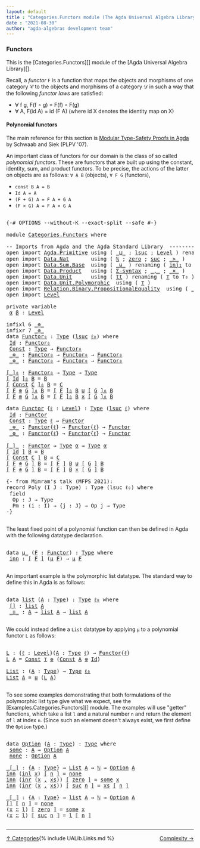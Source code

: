 ```yaml
---
layout: default
title : "Categories.Functors module (The Agda Universal Algebra Library)"
date : "2021-08-30"
author: "agda-algebras development team"
---
```


### <a id="functors">Functors</a>

This is the [Categories.Functors][] module of the [Agda Universal Algebra Library][].

Recall, a *functor* `F` is a function that maps the objects and morphisms of one category 𝒞 to the objects and morphisms of a category 𝒟 in such a way that the following *functor laws* are satisfied:

* ∀ f g, F(f ∘ g) = F(f) ∘ F(g)
* ∀ A, F(id A) = id (F A)  (where id X denotes the identity map on X)


#### <a id="polynomial-functors">Polynomial functors</a>

The main reference for this section is [Modular Type-Safety Proofs in Agda](https://doi.org/10.1145/2428116.2428120) by Schwaab and Siek (PLPV '07).

An important class of functors for our domain is the class of so called *polynomial functors*. These are functors that are built up using the constant, identity, sum, and product functors.  To be precise, the actions of the latter on objects are as follows: `∀ A B` (objects), `∀ F G` (functors),

* `const B A = B`
* `Id A = A`
* `(F + G) A = F A + G A`
* `(F × G) A = F A × G A`

<pre class="Agda">

<a id="1192" class="Symbol">{-#</a> <a id="1196" class="Keyword">OPTIONS</a> <a id="1204" class="Pragma">--without-K</a> <a id="1216" class="Pragma">--exact-split</a> <a id="1230" class="Pragma">--safe</a> <a id="1237" class="Symbol">#-}</a>

<a id="1242" class="Keyword">module</a> <a id="1249" href="Categories.Functors.html" class="Module">Categories.Functors</a> <a id="1269" class="Keyword">where</a>

<a id="1276" class="Comment">-- Imports from Agda and the Agda Standard Library  ---------------------------------------</a>
<a id="1368" class="Keyword">open</a> <a id="1373" class="Keyword">import</a> <a id="1380" href="Agda.Primitive.html" class="Module">Agda.Primitive</a> <a id="1395" class="Keyword">using</a> <a id="1401" class="Symbol">(</a> <a id="1403" href="Agda.Primitive.html#810" class="Primitive Operator">_⊔_</a> <a id="1407" class="Symbol">;</a> <a id="1409" href="Agda.Primitive.html#780" class="Primitive">lsuc</a> <a id="1414" class="Symbol">;</a> <a id="1416" href="Agda.Primitive.html#597" class="Postulate">Level</a> <a id="1422" class="Symbol">)</a> <a id="1424" class="Keyword">renaming</a> <a id="1433" class="Symbol">(</a> <a id="1435" href="Agda.Primitive.html#326" class="Primitive">Set</a> <a id="1439" class="Symbol">to</a> <a id="1442" class="Primitive">Type</a> <a id="1447" class="Symbol">;</a> <a id="1449" href="Agda.Primitive.html#764" class="Primitive">lzero</a> <a id="1455" class="Symbol">to</a> <a id="1458" class="Primitive">ℓ₀</a> <a id="1461" class="Symbol">)</a>
<a id="1463" class="Keyword">open</a> <a id="1468" class="Keyword">import</a> <a id="1475" href="Data.Nat.html" class="Module">Data.Nat</a>       <a id="1490" class="Keyword">using</a> <a id="1496" class="Symbol">(</a> <a id="1498" href="Agda.Builtin.Nat.html#192" class="Datatype">ℕ</a> <a id="1500" class="Symbol">;</a> <a id="1502" href="Agda.Builtin.Nat.html#210" class="InductiveConstructor">zero</a> <a id="1507" class="Symbol">;</a> <a id="1509" href="Agda.Builtin.Nat.html#223" class="InductiveConstructor">suc</a> <a id="1513" class="Symbol">;</a> <a id="1515" href="Data.Nat.Base.html#1709" class="Function Operator">_&gt;_</a> <a id="1519" class="Symbol">)</a>
<a id="1521" class="Keyword">open</a> <a id="1526" class="Keyword">import</a> <a id="1533" href="Data.Sum.Base.html" class="Module">Data.Sum.Base</a>  <a id="1548" class="Keyword">using</a> <a id="1554" class="Symbol">(</a> <a id="1556" href="Data.Sum.Base.html#734" class="Datatype Operator">_⊎_</a> <a id="1560" class="Symbol">)</a> <a id="1562" class="Keyword">renaming</a> <a id="1571" class="Symbol">(</a> <a id="1573" href="Data.Sum.Base.html#784" class="InductiveConstructor">inj₁</a> <a id="1578" class="Symbol">to</a> <a id="1581" class="InductiveConstructor">inl</a> <a id="1585" class="Symbol">;</a>  <a id="1588" href="Data.Sum.Base.html#809" class="InductiveConstructor">inj₂</a> <a id="1593" class="Symbol">to</a> <a id="1596" class="InductiveConstructor">inr</a> <a id="1600" class="Symbol">)</a>
<a id="1602" class="Keyword">open</a> <a id="1607" class="Keyword">import</a> <a id="1614" href="Data.Product.html" class="Module">Data.Product</a>   <a id="1629" class="Keyword">using</a> <a id="1635" class="Symbol">(</a> <a id="1637" href="Data.Product.html#916" class="Function">Σ-syntax</a> <a id="1646" class="Symbol">;</a> <a id="1648" href="Agda.Builtin.Sigma.html#236" class="InductiveConstructor Operator">_,_</a> <a id="1652" class="Symbol">;</a> <a id="1654" href="Data.Product.html#1167" class="Function Operator">_×_</a> <a id="1658" class="Symbol">)</a>
<a id="1660" class="Keyword">open</a> <a id="1665" class="Keyword">import</a> <a id="1672" href="Data.Unit.html" class="Module">Data.Unit</a>      <a id="1687" class="Keyword">using</a> <a id="1693" class="Symbol">(</a> <a id="1695" href="Agda.Builtin.Unit.html#201" class="InductiveConstructor">tt</a> <a id="1698" class="Symbol">)</a> <a id="1700" class="Keyword">renaming</a> <a id="1709" class="Symbol">(</a> <a id="1711" href="Agda.Builtin.Unit.html#164" class="Record">⊤</a> <a id="1713" class="Symbol">to</a> <a id="1716" class="Record">⊤₀</a> <a id="1719" class="Symbol">)</a>
<a id="1721" class="Keyword">open</a> <a id="1726" class="Keyword">import</a> <a id="1733" href="Data.Unit.Polymorphic.html" class="Module">Data.Unit.Polymorphic</a>  <a id="1756" class="Keyword">using</a> <a id="1762" class="Symbol">(</a> <a id="1764" href="Data.Unit.Polymorphic.Base.html#480" class="Function">⊤</a> <a id="1766" class="Symbol">)</a>
<a id="1768" class="Keyword">open</a> <a id="1773" class="Keyword">import</a> <a id="1780" href="Relation.Binary.PropositionalEquality.html" class="Module">Relation.Binary.PropositionalEquality</a>  <a id="1819" class="Keyword">using</a> <a id="1825" class="Symbol">(</a> <a id="1827" href="Agda.Builtin.Equality.html#151" class="Datatype Operator">_≡_</a> <a id="1831" class="Symbol">;</a> <a id="1833" href="Agda.Builtin.Equality.html#208" class="InductiveConstructor">refl</a> <a id="1838" class="Symbol">;</a> <a id="1840" href="Relation.Binary.PropositionalEquality.Core.html#830" class="Function Operator">_≢_</a> <a id="1844" class="Symbol">)</a>
<a id="1846" class="Keyword">open</a> <a id="1851" class="Keyword">import</a> <a id="1858" href="Level.html" class="Module">Level</a>

<a id="1865" class="Keyword">private</a> <a id="1873" class="Keyword">variable</a>
 <a id="1883" href="Categories.Functors.html#1883" class="Generalizable">α</a> <a id="1885" href="Categories.Functors.html#1885" class="Generalizable">β</a> <a id="1887" class="Symbol">:</a> <a id="1889" href="Agda.Primitive.html#597" class="Postulate">Level</a>

<a id="1896" class="Keyword">infixl</a> <a id="1903" class="Number">6</a> <a id="1905" href="Categories.Functors.html#2298" class="InductiveConstructor Operator">_⊕_</a>
<a id="1909" class="Keyword">infixr</a> <a id="1916" class="Number">7</a> <a id="1918" href="Categories.Functors.html#2339" class="InductiveConstructor Operator">_⊗_</a>
<a id="1922" class="Keyword">data</a> <a id="Functor₀"></a><a id="1927" href="Categories.Functors.html#1927" class="Datatype">Functor₀</a> <a id="1936" class="Symbol">:</a> <a id="1938" href="Categories.Functors.html#1442" class="Primitive">Type</a> <a id="1943" class="Symbol">(</a><a id="1944" href="Agda.Primitive.html#780" class="Primitive">lsuc</a> <a id="1949" href="Categories.Functors.html#1458" class="Primitive">ℓ₀</a><a id="1951" class="Symbol">)</a> <a id="1953" class="Keyword">where</a>
 <a id="Functor₀.Id"></a><a id="1960" href="Categories.Functors.html#1960" class="InductiveConstructor">Id</a> <a id="1963" class="Symbol">:</a> <a id="1965" href="Categories.Functors.html#1927" class="Datatype">Functor₀</a>
 <a id="Functor₀.Const"></a><a id="1975" href="Categories.Functors.html#1975" class="InductiveConstructor">Const</a> <a id="1981" class="Symbol">:</a> <a id="1983" href="Categories.Functors.html#1442" class="Primitive">Type</a> <a id="1988" class="Symbol">→</a> <a id="1990" href="Categories.Functors.html#1927" class="Datatype">Functor₀</a>
 <a id="Functor₀._⊕_"></a><a id="2000" href="Categories.Functors.html#2000" class="InductiveConstructor Operator">_⊕_</a> <a id="2004" class="Symbol">:</a> <a id="2006" href="Categories.Functors.html#1927" class="Datatype">Functor₀</a> <a id="2015" class="Symbol">→</a> <a id="2017" href="Categories.Functors.html#1927" class="Datatype">Functor₀</a> <a id="2026" class="Symbol">→</a> <a id="2028" href="Categories.Functors.html#1927" class="Datatype">Functor₀</a>
 <a id="Functor₀._⊗_"></a><a id="2038" href="Categories.Functors.html#2038" class="InductiveConstructor Operator">_⊗_</a> <a id="2042" class="Symbol">:</a> <a id="2044" href="Categories.Functors.html#1927" class="Datatype">Functor₀</a> <a id="2053" class="Symbol">→</a> <a id="2055" href="Categories.Functors.html#1927" class="Datatype">Functor₀</a> <a id="2064" class="Symbol">→</a> <a id="2066" href="Categories.Functors.html#1927" class="Datatype">Functor₀</a>

<a id="[_]₀"></a><a id="2076" href="Categories.Functors.html#2076" class="Function Operator">[_]₀</a> <a id="2081" class="Symbol">:</a> <a id="2083" href="Categories.Functors.html#1927" class="Datatype">Functor₀</a> <a id="2092" class="Symbol">→</a> <a id="2094" href="Categories.Functors.html#1442" class="Primitive">Type</a> <a id="2099" class="Symbol">→</a> <a id="2101" href="Categories.Functors.html#1442" class="Primitive">Type</a>
<a id="2106" href="Categories.Functors.html#2076" class="Function Operator">[</a> <a id="2108" href="Categories.Functors.html#1960" class="InductiveConstructor">Id</a> <a id="2111" href="Categories.Functors.html#2076" class="Function Operator">]₀</a> <a id="2114" href="Categories.Functors.html#2114" class="Bound">B</a> <a id="2116" class="Symbol">=</a> <a id="2118" href="Categories.Functors.html#2114" class="Bound">B</a>
<a id="2120" href="Categories.Functors.html#2076" class="Function Operator">[</a> <a id="2122" href="Categories.Functors.html#1975" class="InductiveConstructor">Const</a> <a id="2128" href="Categories.Functors.html#2128" class="Bound">C</a> <a id="2130" href="Categories.Functors.html#2076" class="Function Operator">]₀</a> <a id="2133" href="Categories.Functors.html#2133" class="Bound">B</a> <a id="2135" class="Symbol">=</a> <a id="2137" href="Categories.Functors.html#2128" class="Bound">C</a>
<a id="2139" href="Categories.Functors.html#2076" class="Function Operator">[</a> <a id="2141" href="Categories.Functors.html#2141" class="Bound">F</a> <a id="2143" href="Categories.Functors.html#2000" class="InductiveConstructor Operator">⊕</a> <a id="2145" href="Categories.Functors.html#2145" class="Bound">G</a> <a id="2147" href="Categories.Functors.html#2076" class="Function Operator">]₀</a> <a id="2150" href="Categories.Functors.html#2150" class="Bound">B</a> <a id="2152" class="Symbol">=</a> <a id="2154" href="Categories.Functors.html#2076" class="Function Operator">[</a> <a id="2156" href="Categories.Functors.html#2141" class="Bound">F</a> <a id="2158" href="Categories.Functors.html#2076" class="Function Operator">]₀</a> <a id="2161" href="Categories.Functors.html#2150" class="Bound">B</a> <a id="2163" href="Data.Sum.Base.html#734" class="Datatype Operator">⊎</a> <a id="2165" href="Categories.Functors.html#2076" class="Function Operator">[</a> <a id="2167" href="Categories.Functors.html#2145" class="Bound">G</a> <a id="2169" href="Categories.Functors.html#2076" class="Function Operator">]₀</a> <a id="2172" href="Categories.Functors.html#2150" class="Bound">B</a>
<a id="2174" href="Categories.Functors.html#2076" class="Function Operator">[</a> <a id="2176" href="Categories.Functors.html#2176" class="Bound">F</a> <a id="2178" href="Categories.Functors.html#2038" class="InductiveConstructor Operator">⊗</a> <a id="2180" href="Categories.Functors.html#2180" class="Bound">G</a> <a id="2182" href="Categories.Functors.html#2076" class="Function Operator">]₀</a> <a id="2185" href="Categories.Functors.html#2185" class="Bound">B</a> <a id="2187" class="Symbol">=</a> <a id="2189" href="Categories.Functors.html#2076" class="Function Operator">[</a> <a id="2191" href="Categories.Functors.html#2176" class="Bound">F</a> <a id="2193" href="Categories.Functors.html#2076" class="Function Operator">]₀</a> <a id="2196" href="Categories.Functors.html#2185" class="Bound">B</a> <a id="2198" href="Data.Product.html#1167" class="Function Operator">×</a> <a id="2200" href="Categories.Functors.html#2076" class="Function Operator">[</a> <a id="2202" href="Categories.Functors.html#2180" class="Bound">G</a> <a id="2204" href="Categories.Functors.html#2076" class="Function Operator">]₀</a> <a id="2207" href="Categories.Functors.html#2185" class="Bound">B</a>

<a id="2210" class="Keyword">data</a> <a id="Functor"></a><a id="2215" href="Categories.Functors.html#2215" class="Datatype">Functor</a> <a id="2223" class="Symbol">{</a><a id="2224" href="Categories.Functors.html#2224" class="Bound">ℓ</a> <a id="2226" class="Symbol">:</a> <a id="2228" href="Agda.Primitive.html#597" class="Postulate">Level</a><a id="2233" class="Symbol">}</a> <a id="2235" class="Symbol">:</a> <a id="2237" href="Categories.Functors.html#1442" class="Primitive">Type</a> <a id="2242" class="Symbol">(</a><a id="2243" href="Agda.Primitive.html#780" class="Primitive">lsuc</a> <a id="2248" href="Categories.Functors.html#2224" class="Bound">ℓ</a><a id="2249" class="Symbol">)</a> <a id="2251" class="Keyword">where</a>
 <a id="Functor.Id"></a><a id="2258" href="Categories.Functors.html#2258" class="InductiveConstructor">Id</a> <a id="2261" class="Symbol">:</a> <a id="2263" href="Categories.Functors.html#2215" class="Datatype">Functor</a>
 <a id="Functor.Const"></a><a id="2272" href="Categories.Functors.html#2272" class="InductiveConstructor">Const</a> <a id="2278" class="Symbol">:</a> <a id="2280" href="Categories.Functors.html#1442" class="Primitive">Type</a> <a id="2285" href="Categories.Functors.html#2224" class="Bound">ℓ</a> <a id="2287" class="Symbol">→</a> <a id="2289" href="Categories.Functors.html#2215" class="Datatype">Functor</a>
 <a id="Functor._⊕_"></a><a id="2298" href="Categories.Functors.html#2298" class="InductiveConstructor Operator">_⊕_</a> <a id="2302" class="Symbol">:</a> <a id="2304" href="Categories.Functors.html#2215" class="Datatype">Functor</a><a id="2311" class="Symbol">{</a><a id="2312" href="Categories.Functors.html#2224" class="Bound">ℓ</a><a id="2313" class="Symbol">}</a> <a id="2315" class="Symbol">→</a> <a id="2317" href="Categories.Functors.html#2215" class="Datatype">Functor</a><a id="2324" class="Symbol">{</a><a id="2325" href="Categories.Functors.html#2224" class="Bound">ℓ</a><a id="2326" class="Symbol">}</a> <a id="2328" class="Symbol">→</a> <a id="2330" href="Categories.Functors.html#2215" class="Datatype">Functor</a>
 <a id="Functor._⊗_"></a><a id="2339" href="Categories.Functors.html#2339" class="InductiveConstructor Operator">_⊗_</a> <a id="2343" class="Symbol">:</a> <a id="2345" href="Categories.Functors.html#2215" class="Datatype">Functor</a><a id="2352" class="Symbol">{</a><a id="2353" href="Categories.Functors.html#2224" class="Bound">ℓ</a><a id="2354" class="Symbol">}</a> <a id="2356" class="Symbol">→</a> <a id="2358" href="Categories.Functors.html#2215" class="Datatype">Functor</a><a id="2365" class="Symbol">{</a><a id="2366" href="Categories.Functors.html#2224" class="Bound">ℓ</a><a id="2367" class="Symbol">}</a> <a id="2369" class="Symbol">→</a> <a id="2371" href="Categories.Functors.html#2215" class="Datatype">Functor</a>

<a id="[_]_"></a><a id="2380" href="Categories.Functors.html#2380" class="Function Operator">[_]_</a> <a id="2385" class="Symbol">:</a> <a id="2387" href="Categories.Functors.html#2215" class="Datatype">Functor</a> <a id="2395" class="Symbol">→</a> <a id="2397" href="Categories.Functors.html#1442" class="Primitive">Type</a> <a id="2402" href="Categories.Functors.html#1883" class="Generalizable">α</a> <a id="2404" class="Symbol">→</a> <a id="2406" href="Categories.Functors.html#1442" class="Primitive">Type</a> <a id="2411" href="Categories.Functors.html#1883" class="Generalizable">α</a>
<a id="2413" href="Categories.Functors.html#2380" class="Function Operator">[</a> <a id="2415" href="Categories.Functors.html#2258" class="InductiveConstructor">Id</a> <a id="2418" href="Categories.Functors.html#2380" class="Function Operator">]</a> <a id="2420" href="Categories.Functors.html#2420" class="Bound">B</a> <a id="2422" class="Symbol">=</a> <a id="2424" href="Categories.Functors.html#2420" class="Bound">B</a>
<a id="2426" href="Categories.Functors.html#2380" class="Function Operator">[</a> <a id="2428" href="Categories.Functors.html#2272" class="InductiveConstructor">Const</a> <a id="2434" href="Categories.Functors.html#2434" class="Bound">C</a> <a id="2436" href="Categories.Functors.html#2380" class="Function Operator">]</a> <a id="2438" href="Categories.Functors.html#2438" class="Bound">B</a> <a id="2440" class="Symbol">=</a> <a id="2442" href="Categories.Functors.html#2434" class="Bound">C</a>
<a id="2444" href="Categories.Functors.html#2380" class="Function Operator">[</a> <a id="2446" href="Categories.Functors.html#2446" class="Bound">F</a> <a id="2448" href="Categories.Functors.html#2298" class="InductiveConstructor Operator">⊕</a> <a id="2450" href="Categories.Functors.html#2450" class="Bound">G</a> <a id="2452" href="Categories.Functors.html#2380" class="Function Operator">]</a> <a id="2454" href="Categories.Functors.html#2454" class="Bound">B</a> <a id="2456" class="Symbol">=</a> <a id="2458" href="Categories.Functors.html#2380" class="Function Operator">[</a> <a id="2460" href="Categories.Functors.html#2446" class="Bound">F</a> <a id="2462" href="Categories.Functors.html#2380" class="Function Operator">]</a> <a id="2464" href="Categories.Functors.html#2454" class="Bound">B</a> <a id="2466" href="Data.Sum.Base.html#734" class="Datatype Operator">⊎</a> <a id="2468" href="Categories.Functors.html#2380" class="Function Operator">[</a> <a id="2470" href="Categories.Functors.html#2450" class="Bound">G</a> <a id="2472" href="Categories.Functors.html#2380" class="Function Operator">]</a> <a id="2474" href="Categories.Functors.html#2454" class="Bound">B</a>
<a id="2476" href="Categories.Functors.html#2380" class="Function Operator">[</a> <a id="2478" href="Categories.Functors.html#2478" class="Bound">F</a> <a id="2480" href="Categories.Functors.html#2339" class="InductiveConstructor Operator">⊗</a> <a id="2482" href="Categories.Functors.html#2482" class="Bound">G</a> <a id="2484" href="Categories.Functors.html#2380" class="Function Operator">]</a> <a id="2486" href="Categories.Functors.html#2486" class="Bound">B</a> <a id="2488" class="Symbol">=</a> <a id="2490" href="Categories.Functors.html#2380" class="Function Operator">[</a> <a id="2492" href="Categories.Functors.html#2478" class="Bound">F</a> <a id="2494" href="Categories.Functors.html#2380" class="Function Operator">]</a> <a id="2496" href="Categories.Functors.html#2486" class="Bound">B</a> <a id="2498" href="Data.Product.html#1167" class="Function Operator">×</a> <a id="2500" href="Categories.Functors.html#2380" class="Function Operator">[</a> <a id="2502" href="Categories.Functors.html#2482" class="Bound">G</a> <a id="2504" href="Categories.Functors.html#2380" class="Function Operator">]</a> <a id="2506" href="Categories.Functors.html#2486" class="Bound">B</a>

<a id="2509" class="Comment">{- from Mimram&#39;s talk (MFPS 2021):
record Poly (I J : Type) : Type (lsuc ℓ₀) where
 field
  Op : J → Type
  Pm : (i : I) → {j : J} → Op j → Type
-}</a>

</pre>

The least fixed point of a polynomial function can then
be defined in Agda with the following datatype declaration.

<pre class="Agda">

<a id="2801" class="Keyword">data</a> <a id="μ_"></a><a id="2806" href="Categories.Functors.html#2806" class="Datatype Operator">μ_</a> <a id="2809" class="Symbol">(</a><a id="2810" href="Categories.Functors.html#2810" class="Bound">F</a> <a id="2812" class="Symbol">:</a> <a id="2814" href="Categories.Functors.html#2215" class="Datatype">Functor</a><a id="2821" class="Symbol">)</a> <a id="2823" class="Symbol">:</a> <a id="2825" href="Categories.Functors.html#1442" class="Primitive">Type</a> <a id="2830" class="Keyword">where</a>
 <a id="μ_.inn"></a><a id="2837" href="Categories.Functors.html#2837" class="InductiveConstructor">inn</a> <a id="2841" class="Symbol">:</a> <a id="2843" href="Categories.Functors.html#2380" class="Function Operator">[</a> <a id="2845" href="Categories.Functors.html#2810" class="Bound">F</a> <a id="2847" href="Categories.Functors.html#2380" class="Function Operator">]</a> <a id="2849" class="Symbol">(</a><a id="2850" href="Categories.Functors.html#2806" class="Datatype Operator">μ</a> <a id="2852" href="Categories.Functors.html#2810" class="Bound">F</a><a id="2853" class="Symbol">)</a> <a id="2855" class="Symbol">→</a> <a id="2857" href="Categories.Functors.html#2806" class="Datatype Operator">μ</a> <a id="2859" href="Categories.Functors.html#2810" class="Bound">F</a>

</pre>

An important example is the polymorphic list datatype. The standard way to define this in Agda is as follows:

<pre class="Agda">

<a id="2999" class="Keyword">data</a> <a id="list"></a><a id="3004" href="Categories.Functors.html#3004" class="Datatype">list</a> <a id="3009" class="Symbol">(</a><a id="3010" href="Categories.Functors.html#3010" class="Bound">A</a> <a id="3012" class="Symbol">:</a> <a id="3014" href="Categories.Functors.html#1442" class="Primitive">Type</a><a id="3018" class="Symbol">)</a> <a id="3020" class="Symbol">:</a> <a id="3022" href="Categories.Functors.html#1442" class="Primitive">Type</a> <a id="3027" href="Categories.Functors.html#1458" class="Primitive">ℓ₀</a> <a id="3030" class="Keyword">where</a>
 <a id="list.[]"></a><a id="3037" href="Categories.Functors.html#3037" class="InductiveConstructor">[]</a> <a id="3040" class="Symbol">:</a> <a id="3042" href="Categories.Functors.html#3004" class="Datatype">list</a> <a id="3047" href="Categories.Functors.html#3010" class="Bound">A</a>
 <a id="list._∷_"></a><a id="3050" href="Categories.Functors.html#3050" class="InductiveConstructor Operator">_∷_</a> <a id="3054" class="Symbol">:</a> <a id="3056" href="Categories.Functors.html#3010" class="Bound">A</a> <a id="3058" class="Symbol">→</a> <a id="3060" href="Categories.Functors.html#3004" class="Datatype">list</a> <a id="3065" href="Categories.Functors.html#3010" class="Bound">A</a> <a id="3067" class="Symbol">→</a> <a id="3069" href="Categories.Functors.html#3004" class="Datatype">list</a> <a id="3074" href="Categories.Functors.html#3010" class="Bound">A</a>

</pre>

We could instead define a `List` datatype by applying `μ` to a polynomial functor `L` as follows:

<pre class="Agda">

<a id="L"></a><a id="3202" href="Categories.Functors.html#3202" class="Function">L</a> <a id="3204" class="Symbol">:</a> <a id="3206" class="Symbol">{</a><a id="3207" href="Categories.Functors.html#3207" class="Bound">ℓ</a> <a id="3209" class="Symbol">:</a> <a id="3211" href="Agda.Primitive.html#597" class="Postulate">Level</a><a id="3216" class="Symbol">}(</a><a id="3218" href="Categories.Functors.html#3218" class="Bound">A</a> <a id="3220" class="Symbol">:</a> <a id="3222" href="Categories.Functors.html#1442" class="Primitive">Type</a> <a id="3227" href="Categories.Functors.html#3207" class="Bound">ℓ</a><a id="3228" class="Symbol">)</a> <a id="3230" class="Symbol">→</a> <a id="3232" href="Categories.Functors.html#2215" class="Datatype">Functor</a><a id="3239" class="Symbol">{</a><a id="3240" href="Categories.Functors.html#3207" class="Bound">ℓ</a><a id="3241" class="Symbol">}</a>
<a id="3243" href="Categories.Functors.html#3202" class="Function">L</a> <a id="3245" href="Categories.Functors.html#3245" class="Bound">A</a> <a id="3247" class="Symbol">=</a> <a id="3249" href="Categories.Functors.html#2272" class="InductiveConstructor">Const</a> <a id="3255" href="Data.Unit.Polymorphic.Base.html#480" class="Function">⊤</a> <a id="3257" href="Categories.Functors.html#2298" class="InductiveConstructor Operator">⊕</a> <a id="3259" class="Symbol">(</a><a id="3260" href="Categories.Functors.html#2272" class="InductiveConstructor">Const</a> <a id="3266" href="Categories.Functors.html#3245" class="Bound">A</a> <a id="3268" href="Categories.Functors.html#2339" class="InductiveConstructor Operator">⊗</a> <a id="3270" href="Categories.Functors.html#2258" class="InductiveConstructor">Id</a><a id="3272" class="Symbol">)</a>

<a id="List"></a><a id="3275" href="Categories.Functors.html#3275" class="Function">List</a> <a id="3280" class="Symbol">:</a> <a id="3282" class="Symbol">(</a><a id="3283" href="Categories.Functors.html#3283" class="Bound">A</a> <a id="3285" class="Symbol">:</a> <a id="3287" href="Categories.Functors.html#1442" class="Primitive">Type</a><a id="3291" class="Symbol">)</a> <a id="3293" class="Symbol">→</a> <a id="3295" href="Categories.Functors.html#1442" class="Primitive">Type</a> <a id="3300" href="Categories.Functors.html#1458" class="Primitive">ℓ₀</a>
<a id="3303" href="Categories.Functors.html#3275" class="Function">List</a> <a id="3308" href="Categories.Functors.html#3308" class="Bound">A</a> <a id="3310" class="Symbol">=</a> <a id="3312" href="Categories.Functors.html#2806" class="Datatype Operator">μ</a> <a id="3314" class="Symbol">(</a><a id="3315" href="Categories.Functors.html#3202" class="Function">L</a> <a id="3317" href="Categories.Functors.html#3308" class="Bound">A</a><a id="3318" class="Symbol">)</a>

</pre>

To see some examples demonstrating that both formulations of the polymorphic list type give what we expect, see the [Examples.Categories.Functors][] module. The examples will use "getter" functions, which take a list `l` and a natural number `n` and return the element of `l` at index `n`.  (Since such an element doesn't always exist, we first define the `Option` type.)

<pre class="Agda">

<a id="3720" class="Keyword">data</a> <a id="Option"></a><a id="3725" href="Categories.Functors.html#3725" class="Datatype">Option</a> <a id="3732" class="Symbol">(</a><a id="3733" href="Categories.Functors.html#3733" class="Bound">A</a> <a id="3735" class="Symbol">:</a> <a id="3737" href="Categories.Functors.html#1442" class="Primitive">Type</a><a id="3741" class="Symbol">)</a> <a id="3743" class="Symbol">:</a> <a id="3745" href="Categories.Functors.html#1442" class="Primitive">Type</a> <a id="3750" class="Keyword">where</a>
 <a id="Option.some"></a><a id="3757" href="Categories.Functors.html#3757" class="InductiveConstructor">some</a> <a id="3762" class="Symbol">:</a> <a id="3764" href="Categories.Functors.html#3733" class="Bound">A</a> <a id="3766" class="Symbol">→</a> <a id="3768" href="Categories.Functors.html#3725" class="Datatype">Option</a> <a id="3775" href="Categories.Functors.html#3733" class="Bound">A</a>
 <a id="Option.none"></a><a id="3778" href="Categories.Functors.html#3778" class="InductiveConstructor">none</a> <a id="3783" class="Symbol">:</a> <a id="3785" href="Categories.Functors.html#3725" class="Datatype">Option</a> <a id="3792" href="Categories.Functors.html#3733" class="Bound">A</a>

<a id="_[_]"></a><a id="3795" href="Categories.Functors.html#3795" class="Function Operator">_[_]</a> <a id="3800" class="Symbol">:</a> <a id="3802" class="Symbol">{</a><a id="3803" href="Categories.Functors.html#3803" class="Bound">A</a> <a id="3805" class="Symbol">:</a> <a id="3807" href="Categories.Functors.html#1442" class="Primitive">Type</a><a id="3811" class="Symbol">}</a> <a id="3813" class="Symbol">→</a> <a id="3815" href="Categories.Functors.html#3275" class="Function">List</a> <a id="3820" href="Categories.Functors.html#3803" class="Bound">A</a> <a id="3822" class="Symbol">→</a> <a id="3824" href="Agda.Builtin.Nat.html#192" class="Datatype">ℕ</a> <a id="3826" class="Symbol">→</a> <a id="3828" href="Categories.Functors.html#3725" class="Datatype">Option</a> <a id="3835" href="Categories.Functors.html#3803" class="Bound">A</a>
<a id="3837" href="Categories.Functors.html#2837" class="InductiveConstructor">inn</a> <a id="3841" class="Symbol">(</a><a id="3842" href="Categories.Functors.html#1581" class="InductiveConstructor">inl</a> <a id="3846" href="Categories.Functors.html#3846" class="Bound">x</a><a id="3847" class="Symbol">)</a> <a id="3849" href="Categories.Functors.html#3795" class="Function Operator">[</a> <a id="3851" href="Categories.Functors.html#3851" class="Bound">n</a> <a id="3853" href="Categories.Functors.html#3795" class="Function Operator">]</a> <a id="3855" class="Symbol">=</a> <a id="3857" href="Categories.Functors.html#3778" class="InductiveConstructor">none</a>
<a id="3862" href="Categories.Functors.html#2837" class="InductiveConstructor">inn</a> <a id="3866" class="Symbol">(</a><a id="3867" href="Categories.Functors.html#1596" class="InductiveConstructor">inr</a> <a id="3871" class="Symbol">(</a><a id="3872" href="Categories.Functors.html#3872" class="Bound">x</a> <a id="3874" href="Agda.Builtin.Sigma.html#236" class="InductiveConstructor Operator">,</a> <a id="3876" href="Categories.Functors.html#3876" class="Bound">xs</a><a id="3878" class="Symbol">))</a> <a id="3881" href="Categories.Functors.html#3795" class="Function Operator">[</a> <a id="3883" href="Agda.Builtin.Nat.html#210" class="InductiveConstructor">zero</a> <a id="3888" href="Categories.Functors.html#3795" class="Function Operator">]</a> <a id="3890" class="Symbol">=</a> <a id="3892" href="Categories.Functors.html#3757" class="InductiveConstructor">some</a> <a id="3897" href="Categories.Functors.html#3872" class="Bound">x</a>
<a id="3899" href="Categories.Functors.html#2837" class="InductiveConstructor">inn</a> <a id="3903" class="Symbol">(</a><a id="3904" href="Categories.Functors.html#1596" class="InductiveConstructor">inr</a> <a id="3908" class="Symbol">(</a><a id="3909" href="Categories.Functors.html#3909" class="Bound">x</a> <a id="3911" href="Agda.Builtin.Sigma.html#236" class="InductiveConstructor Operator">,</a> <a id="3913" href="Categories.Functors.html#3913" class="Bound">xs</a><a id="3915" class="Symbol">))</a> <a id="3918" href="Categories.Functors.html#3795" class="Function Operator">[</a> <a id="3920" href="Agda.Builtin.Nat.html#223" class="InductiveConstructor">suc</a> <a id="3924" href="Categories.Functors.html#3924" class="Bound">n</a> <a id="3926" href="Categories.Functors.html#3795" class="Function Operator">]</a> <a id="3928" class="Symbol">=</a> <a id="3930" href="Categories.Functors.html#3913" class="Bound">xs</a> <a id="3933" href="Categories.Functors.html#3795" class="Function Operator">[</a> <a id="3935" href="Categories.Functors.html#3924" class="Bound">n</a> <a id="3937" href="Categories.Functors.html#3795" class="Function Operator">]</a>

<a id="_⟦_⟧"></a><a id="3940" href="Categories.Functors.html#3940" class="Function Operator">_⟦_⟧</a> <a id="3945" class="Symbol">:</a> <a id="3947" class="Symbol">{</a><a id="3948" href="Categories.Functors.html#3948" class="Bound">A</a> <a id="3950" class="Symbol">:</a> <a id="3952" href="Categories.Functors.html#1442" class="Primitive">Type</a><a id="3956" class="Symbol">}</a> <a id="3958" class="Symbol">→</a> <a id="3960" href="Categories.Functors.html#3004" class="Datatype">list</a> <a id="3965" href="Categories.Functors.html#3948" class="Bound">A</a> <a id="3967" class="Symbol">→</a> <a id="3969" href="Agda.Builtin.Nat.html#192" class="Datatype">ℕ</a> <a id="3971" class="Symbol">→</a> <a id="3973" href="Categories.Functors.html#3725" class="Datatype">Option</a> <a id="3980" href="Categories.Functors.html#3948" class="Bound">A</a>
<a id="3982" href="Categories.Functors.html#3037" class="InductiveConstructor">[]</a> <a id="3985" href="Categories.Functors.html#3940" class="Function Operator">⟦</a> <a id="3987" href="Categories.Functors.html#3987" class="Bound">n</a> <a id="3989" href="Categories.Functors.html#3940" class="Function Operator">⟧</a> <a id="3991" class="Symbol">=</a> <a id="3993" href="Categories.Functors.html#3778" class="InductiveConstructor">none</a>
<a id="3998" class="Symbol">(</a><a id="3999" href="Categories.Functors.html#3999" class="Bound">x</a> <a id="4001" href="Categories.Functors.html#3050" class="InductiveConstructor Operator">∷</a> <a id="4003" href="Categories.Functors.html#4003" class="Bound">l</a><a id="4004" class="Symbol">)</a> <a id="4006" href="Categories.Functors.html#3940" class="Function Operator">⟦</a> <a id="4008" href="Agda.Builtin.Nat.html#210" class="InductiveConstructor">zero</a> <a id="4013" href="Categories.Functors.html#3940" class="Function Operator">⟧</a> <a id="4015" class="Symbol">=</a> <a id="4017" href="Categories.Functors.html#3757" class="InductiveConstructor">some</a> <a id="4022" href="Categories.Functors.html#3999" class="Bound">x</a>
<a id="4024" class="Symbol">(</a><a id="4025" href="Categories.Functors.html#4025" class="Bound">x</a> <a id="4027" href="Categories.Functors.html#3050" class="InductiveConstructor Operator">∷</a> <a id="4029" href="Categories.Functors.html#4029" class="Bound">l</a><a id="4030" class="Symbol">)</a> <a id="4032" href="Categories.Functors.html#3940" class="Function Operator">⟦</a> <a id="4034" href="Agda.Builtin.Nat.html#223" class="InductiveConstructor">suc</a> <a id="4038" href="Categories.Functors.html#4038" class="Bound">n</a> <a id="4040" href="Categories.Functors.html#3940" class="Function Operator">⟧</a> <a id="4042" class="Symbol">=</a> <a id="4044" href="Categories.Functors.html#4029" class="Bound">l</a> <a id="4046" href="Categories.Functors.html#3940" class="Function Operator">⟦</a> <a id="4048" href="Categories.Functors.html#4038" class="Bound">n</a> <a id="4050" href="Categories.Functors.html#3940" class="Function Operator">⟧</a>

</pre>


--------------------------------

<span style="float:left;">[↑ Categories](Categories.html)</span>
<span style="float:right;">[Complexity →](Complexity.html)</span>

{% include UALib.Links.md %}





<!-- Some helpful excerpts from
     [Modular Type-Safety Proofs in Agda](https://doi.org/10.1145/2428116.2428120)
     by Schwaab and Siek (PLPV '07).

"Our technique is drawn from a solution to the expression problem where languages are defined as the disjoint sum of smaller
languages defined using parameterized recursion. We show that this idea can be recast from types and terms, to proofs."

2. Review of the Expression Problem
Extending both data structures and the functions that operate on them in a modular fashion is challenging, this is
sometimes referred to as the expression problem. In most functional languages, it is easy to add functions that
operate on existing data structures but it is difficult to extend a data type with new constructors.
On the other hand, in object-oriented languages, it is easy to extend data structures by subclassing, but it
is difficult to add new functions to existing classes.

While many solutions to the expression problem have been proposed over the years, here we make use of the
method described by Malcom [9] which generalizes recursion operators such as fold from lists to polynomial types.
The expression problem in functional languages arises as a result of algebraic data types being closed:
once the type has been declared, no new constructors for the type may be added without amending the original declaration.
Malcom's solution is to remove immediate recursion and split a monolithic datatype into parameterized components that
can later be collected under the umbrella of a disjoint sum (i.e., a tagged union)."



"Users of Coq might wonder why the definition of µ is accepted by Agda; Coq would reject the
above definition of µ because it does not pass Coq’s conservative check for positivity. In
this case, Agda's type-checker inspects the behavior of the second argument to [_]_ building
a usage graph and determines that µF will occur positively in [_]_, − ⊎ −, and − × −."
-->


<!--
@inproceedings{10.1145/2428116.2428120,
author = {Schwaab, Christopher and Siek, Jeremy G.},
title = {Modular Type-Safety Proofs in Agda},
year = {2013},
isbn = {9781450318600},
publisher = {Association for Computing Machinery},
address = {New York, NY, USA},
url = {https://doi.org/10.1145/2428116.2428120},
doi = {10.1145/2428116.2428120},
abstract = {Methods for reusing code are widespread and well researched, but methods for reusing
proofs are still emerging. We consider the use of dependent types for this purpose,
introducing a modular approach for composing mechanized proofs. We show that common
techniques for abstracting algorithms over data structures naturally translate to
abstractions over proofs. We introduce a language composed of a series of smaller
language components, each defined as functors, and tie them together by taking the
fixed point of their sum [Malcom, 1990]. We then give proofs of type preservation
for each language component and show how to compose these proofs into a proof for
the entire language, again by taking the fixed point of a sum of functors.},
booktitle = {Proceedings of the 7th Workshop on Programming Languages Meets Program Verification},
pages = {3–12},
numpages = {10},
keywords = {agda, meta-theory, modularity},
location = {Rome, Italy},
series = {PLPV '13}
} -->
